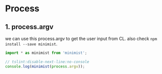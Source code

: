 # Process

## 1. process.argv

we can use this process.argv to get the user input from CL.
also check `npm install --save minimist`.

```ts
import * as minimist from 'minimist';

// tslint:disable-next-line:no-console
console.log(minimist(process.argv));
```